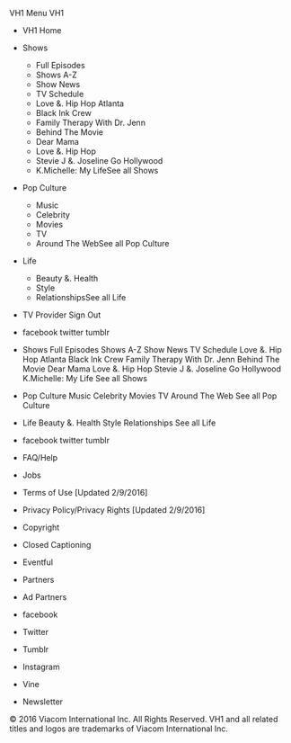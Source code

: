 VH1 Menu VH1

*   VH1 Home
*   Shows
    *   Full Episodes
    *   Shows A-Z
    *   Show News
    *   TV Schedule
    *   Love &. Hip Hop Atlanta
    *   Black Ink Crew
    *   Family Therapy With Dr. Jenn
    *   Behind The Movie
    *   Dear Mama
    *   Love &. Hip Hop
    *   Stevie J &. Joseline Go Hollywood
    *   K.Michelle: My LifeSee all Shows
*   Pop Culture
    *   Music
    *   Celebrity
    *   Movies
    *   TV
    *   Around The WebSee all Pop Culture
*   Life
    *   Beauty &. Health
    *   Style
    *   RelationshipsSee all Life
*   TV Provider Sign Out

*   facebook twitter tumblr

*   Shows Full Episodes Shows A-Z Show News TV Schedule Love &. Hip Hop Atlanta Black Ink Crew Family Therapy With Dr. Jenn Behind The Movie Dear Mama Love &. Hip Hop Stevie J &. Joseline Go Hollywood K.Michelle: My Life See all Shows
*   Pop Culture Music Celebrity Movies TV Around The Web See all Pop Culture
*   Life Beauty &. Health Style Relationships See all Life
*   facebook twitter tumblr

*   FAQ/Help
*   Jobs
*   Terms of Use \[Updated 2/9/2016\]
*   Privacy Policy/Privacy Rights \[Updated 2/9/2016\]
*   Copyright
*   Closed Captioning
*   Eventful
*   Partners
*   Ad Partners

*   facebook
*   Twitter
*   Tumblr
*   Instagram
*   Vine
*   Newsletter

© 2016 Viacom International Inc. All Rights Reserved. VH1 and all related titles and logos are trademarks of Viacom International Inc.